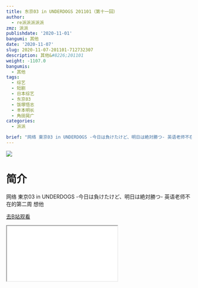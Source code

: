 ```yaml
---
title: 东京03 in UNDERDOGS 201101（第十一回）
author:
  - re派派派派派
zmz: 派派
publishdate: '2020-11-01'
bangumi: 其他
date: '2020-11-07'
slug: 2020-11-07-201101-712732307
description: 其他&#8226;201101
weight: -1107.0
bangumis:
  - 其他
tags:
  - 综艺
  - 短剧
  - 日本综艺
  - 东京03
  - 饭塚悟志
  - 丰本明长
  - 角田晃广
categories:
  - 派派

brief: "网络 東京03 in UNDERDOGS -今日は負けたけど、明日は絶対勝つ- 英语老师不在的第二周 想他"
---
```

![](https://raw.githubusercontent.com/tcgriffith/owaraisite/master/static/tmpimg/8135f1d4021ee26fe29b174f0b71ec6c103040a3.jpg.480.jpg)
# 简介  
网络 東京03 in UNDERDOGS -今日は負けたけど、明日は絶対勝つ-
英语老师不在的第二周 想他  

[去B站观看](https://www.bilibili.com/video/av712732307/)
<div class ="resp-container"><iframe class="testiframe" src="//player.bilibili.com/player.html?aid=712732307"", scrolling="no", allowfullscreen="true" > </iframe></div> 
